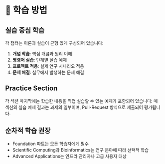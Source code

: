 # 🚀 학습 방법

## 실습 중심 학습

각 챕터는 이론과 실습이 균형 있게 구성되어 있습니다:

1. **개념 학습**: 핵심 개념과 원리 이해
2. **명령어 실습**: 단계별 실습 예제
3. **프로젝트 적용**: 실제 연구 시나리오 적용
4. **문제 해결**: 실무에서 발생하는 문제 해결

## Practice Section

각 섹션 마지막에는 학습한 내용을 직접 실습할 수 있는 예제가 포함되어 있습니다:
매 섹션의 실습 예제 결과는 과제의 일부이며, Pull-Request 방식으로 제출되어 평가됩니다.

## 순차적 학습 권장

- Foundation 파트는 모든 학습자에게 필수
- Scientific Computing과 Bioinformatics는 연구 분야에 따라 선택적 학습
- Advanced Applications는 인프라 관리자나 고급 사용자 대상
